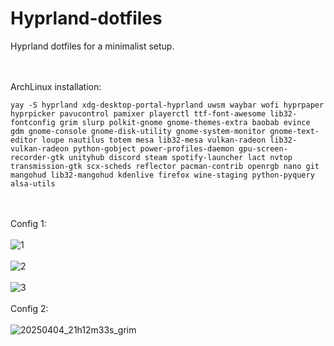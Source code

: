 # Hyprland-dotfiles

Hyprland dotfiles for a minimalist setup.

<br><br>
ArchLinux installation:
```
yay -S hyprland xdg-desktop-portal-hyprland uwsm waybar wofi hyprpaper hyprpicker pavucontrol pamixer playerctl ttf-font-awesome lib32-fontconfig grim slurp polkit-gnome gnome-themes-extra baobab evince gdm gnome-console gnome-disk-utility gnome-system-monitor gnome-text-editor loupe nautilus totem mesa lib32-mesa vulkan-radeon lib32-vulkan-radeon python-gobject power-profiles-daemon gpu-screen-recorder-gtk unityhub discord steam spotify-launcher lact nvtop transmission-gtk scx-scheds reflector pacman-contrib openrgb nano git mangohud lib32-mangohud kdenlive firefox wine-staging python-pyquery alsa-utils
```
<br><br>
Config 1:
<br><br>
![1](https://github.com/user-attachments/assets/1f976d55-6ff2-4b98-9667-74c28f448678)
<br><br>
![2](https://github.com/user-attachments/assets/56f7349d-e086-423c-863c-629de98dbf4a)
<br><br>
![3](https://github.com/user-attachments/assets/04efb3ef-15a3-4ae8-bd95-955baf0ee9a7)
<br><br>
Config 2:
<br><br>
![20250404_21h12m33s_grim](https://github.com/user-attachments/assets/0c5d2c65-b692-4570-91cc-5b2b6dd02cfd)
